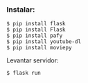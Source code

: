 ### Instalar:

```shell
$ pip install flask    
$ pip install Flask
$ pip install pafy
$ pip install youtube-dl
$ pip install moviepy
```

Levantar servidor:
```shell
$ flask run 
```






